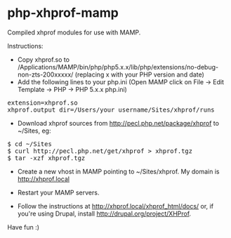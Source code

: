 php-xhprof-mamp
===============

Compiled xhprof modules for use with MAMP.

Instructions:

- Copy xhprof.so to /Applications/MAMP/bin/php/php5.x.x/lib/php/extensions/no-debug-non-zts-200xxxxx/ (replacing x with your PHP version and date)
- Add the following lines to your php.ini (Open MAMP click on File → Edit Template → PHP → PHP 5.x.x php.ini)

<pre>
extension=xhprof.so
xhprof.output_dir=/Users/your_username/Sites/xhprof/runs
</pre>

- Download xhprof sources from http://pecl.php.net/package/xhprof to ~/Sites, eg:

<pre>
$ cd ~/Sites
$ curl http://pecl.php.net/get/xhprof > xhprof.tgz
$ tar -xzf xhprof.tgz
</pre>

- Create a new vhost in MAMP pointing to ~/Sites/xhprof. My domain is http://xhprof.local

- Restart your MAMP servers.

- Follow the instructions at http://xhprof.local/xhprof_html/docs/ or, if you're using Drupal, install http://drupal.org/project/XHProf. 

Have fun :)
